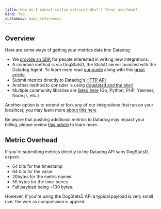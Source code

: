 ```yaml
---
title: How do I submit custom metrics? What's their overhead?
kind: faq
customnav: main_references
---
```


## Overview

Here are some ways of getting your metrics data into Datadog:

* We [provide an SDK](/integrations/integration_sdk) for people interested in writing new integrations.
* A common method is via DogStatsD, the StatsD server bundled with the Datadog Agent. To learn more read [our guide](/developers/dogstatsd) along with this [great article](/developers/metrics).
* Submit metrics directly to Datadog's [HTTP API](/api)
* Another method to consider is using [dogstatsd and the shell](/developers/faq/send-metrics-and-events-using-dogstatsd-and-the-shell)
* Multiple community libraries are [listed here](/libraries/) (Go, Python, PHP, Yammer, Node.js, etc.)

Another option is to extend or fork any of our integrations that run on your localhost, you may learn more [about this here](/integrations/new_integration)

Be aware that pushing additional metrics to Datadog may impact your billing, please review [this article](/getting_started/custom_metrics) to learn more.

## Metric Overhead

If you're submitting metrics directly to the Datadog API sans DogStatsD, expect:

* 64 bits for the timestamp
* 64 bits for the value
* 20bytes for the metric names
* 50 bytes for the time-series
* Full payload being ~100 bytes.

However, if you're using the DogStatsD API a typical payload is very small over the wire as compression is applied.

 